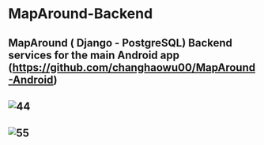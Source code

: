 # MapAround-Backend
MapAround ( Django - PostgreSQL)
Backend services for the main Android app (https://github.com/changhaowu00/MapAround-Android)
-----
![44](https://github.com/changhaowu00/MapAround-Android/assets/67517715/2cbeaaa5-5ead-48d3-8994-a2cacf54a2ff)
------
![55](https://github.com/changhaowu00/MapAround-Android/assets/67517715/745af99a-56d6-47b3-ba9f-5077db977ad7)
-----
